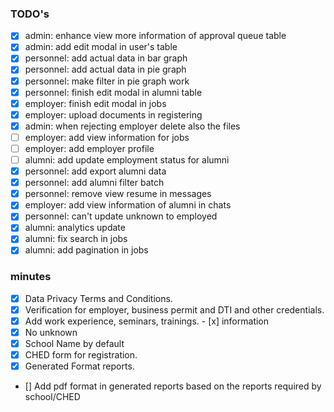 ### TODO's

- [x] admin: enhance view more information of approval queue table
- [x] admin: add edit modal in user's table
- [x] personnel: add actual data in bar graph
- [x] personnel: add actual data in pie graph
- [x] personnel: make filter in pie graph work
- [x] personnel: finish edit modal in alumni table
- [x] employer: finish edit modal in jobs
- [x] employer: upload documents in registering
- [x] admin: when rejecting employer delete also the files
- [ ] employer: add view information for jobs
- [ ] employer: add employer profile
- [ ] alumni: add update employment status for alumni
- [x] personnel: add export alumni data
- [x] personnel: add alumni filter batch
- [x] personnel: remove view resume in messages
- [x] employer: add view information of alumni in chats
- [x] personnel: can't update unknown to employed
- [x] alumni: analytics update
- [x] alumni: fix search in jobs
- [x] alumni: add pagination in jobs

### minutes

- [x] Data Privacy Terms and Conditions.
- [x] Verification for employer, business permit and DTI and other credentials.
- [x] Add work experience, seminars, trainings. - [x] information
- [x] No unknown
- [x] School Name by default
- [x] CHED form for registration.
- [x] Generated Format reports.

- [] Add pdf format in generated reports based on the reports required by school/CHED

